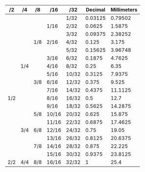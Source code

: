 |  /2 |  /4 |  /8 |  /16  |  /32  | Decimal | Millimeters |
|-----|-----|-----|-------|-------|---------|-------------|
|     |     |     |       | 1/32  | 0.03125 | 0.79502     |
|     |     |     | 1/16  | 2/32  | 0.0625  | 1.5875      |
|     |     |     |       | 3/32  | 0.09375 | 2.38252     |
|     |     | 1/8 | 2/16  | 4/32  | 0.125   | 3.175       |
|     |     |     |       | 5/32  | 0.15625 | 3.96748     |
|     |     |     | 3/16  | 6/32  | 0.1875  | 4.7625      |
|     | 1/4 |     | 4/16  | 8/32  | 0.25    | 6.35        |
|     |     |     | 5/16  | 10/32 | 0.3125  | 7.9375      |
|     |     | 3/8 | 6/16  | 12/32 | 0.375   | 9.525       |
|     |     |     | 7/16  | 14/32 | 0.4375  | 11.1125     |
| 1/2 |     |     | 8/16  | 16/32 | 0.5     | 12.7        |
|     |     |     | 9/16  | 18/32 | 0.5625  | 14.2875     |
|     |     | 5/8 | 10/16 | 20/32 | 0.625   | 15.875      |
|     |     |     | 11/16 | 22/32 | 0.6875  | 17.4625     |
|     | 3/4 | 6/8 | 12/16 | 24/32 | 0.75    | 19.05       |
|     |     |     | 13/16 | 26/32 | 0.8125  | 20.6375     |
|     |     | 7/8 | 14/16 | 28/32 | 0.875   | 22.225      |
|     |     |     | 15/16 | 30/32 | 0.9375  | 23.8125     |
| 2/2 | 4/4 | 8/8 | 16/16 | 32/32 | 1       | 25.4        |
